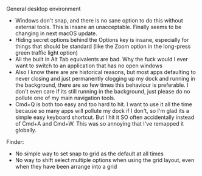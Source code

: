 General desktop environment

- Windows don't snap, and there is no sane option to do this without external tools. This is insane an unacceptable. Finally seems to be changing in next macOS update.
- Hiding secret options behind the Options key is insane, especially for things that should be standard (like the Zoom option in the long-press green traffic light option)
- All the built in Alt Tab equivalents are bad.  Why the fuck would I ever want to switch to an application that has no open windows
- Also I know there are are historical reasons, but most apps defaulting to never closing and just permanently clogging up my dock and running in the background, there are so few times this behaviour is preferable.  I don't even care if its still running in the background, just please do no pollute one of my main navigation tools.
- Cmd+Q is both too easy and too hard to hit. I want to use it all the time because so many apps will pollute my dock if I don't, so I'm glad its a simple easy keyboard shortcut.  But I hit it SO often accidentally instead of Cmd+A and Cmd+W. This was so annoying that I've remapped it globally.

Finder:

- No simple way to set snap to grid as the default at all times
- No way to shift select multiple options when using the grid layout, even when they have been arrange into a grid